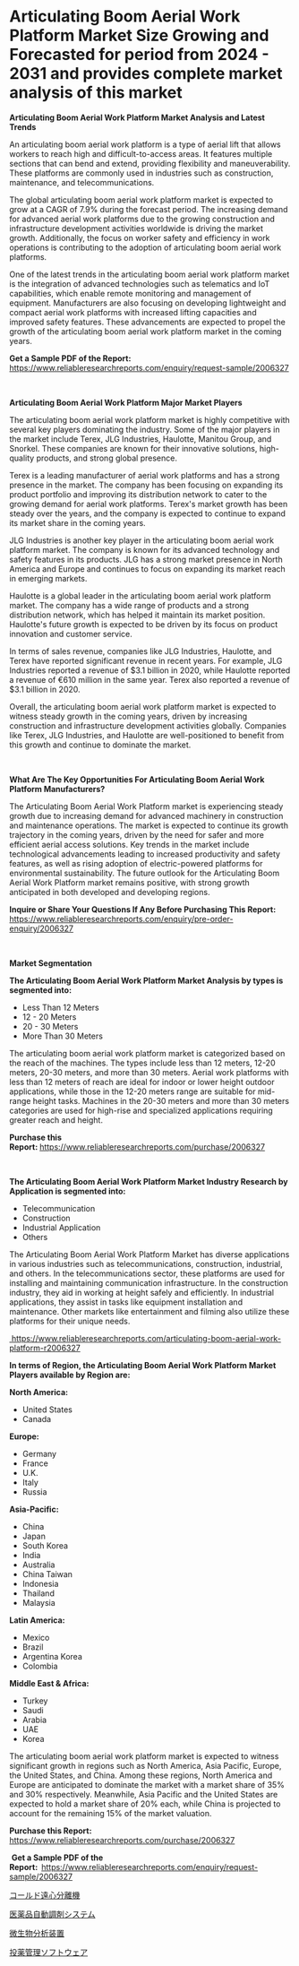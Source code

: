 <p><h1>Articulating Boom Aerial Work Platform Market Size Growing and Forecasted for period from 2024 - 2031 and provides complete market analysis of this market</h1></p><p><strong>Articulating Boom Aerial Work Platform Market Analysis and Latest Trends</strong></p>
<p><p>An articulating boom aerial work platform is a type of aerial lift that allows workers to reach high and difficult-to-access areas. It features multiple sections that can bend and extend, providing flexibility and maneuverability. These platforms are commonly used in industries such as construction, maintenance, and telecommunications.</p><p>The global articulating boom aerial work platform market is expected to grow at a CAGR of 7.9% during the forecast period. The increasing demand for advanced aerial work platforms due to the growing construction and infrastructure development activities worldwide is driving the market growth. Additionally, the focus on worker safety and efficiency in work operations is contributing to the adoption of articulating boom aerial work platforms.</p><p>One of the latest trends in the articulating boom aerial work platform market is the integration of advanced technologies such as telematics and IoT capabilities, which enable remote monitoring and management of equipment. Manufacturers are also focusing on developing lightweight and compact aerial work platforms with increased lifting capacities and improved safety features. These advancements are expected to propel the growth of the articulating boom aerial work platform market in the coming years.</p></p>
<p><strong>Get a Sample PDF of the Report:&nbsp;</strong> <a href="https://www.reliableresearchreports.com/enquiry/request-sample/2006327">https://www.reliableresearchreports.com/enquiry/request-sample/2006327</a></p>
<p>&nbsp;</p>
<p><strong>Articulating Boom Aerial Work Platform Major Market Players</strong></p>
<p><p>The articulating boom aerial work platform market is highly competitive with several key players dominating the industry. Some of the major players in the market include Terex, JLG Industries, Haulotte, Manitou Group, and Snorkel. These companies are known for their innovative solutions, high-quality products, and strong global presence.</p><p>Terex is a leading manufacturer of aerial work platforms and has a strong presence in the market. The company has been focusing on expanding its product portfolio and improving its distribution network to cater to the growing demand for aerial work platforms. Terex's market growth has been steady over the years, and the company is expected to continue to expand its market share in the coming years.</p><p>JLG Industries is another key player in the articulating boom aerial work platform market. The company is known for its advanced technology and safety features in its products. JLG has a strong market presence in North America and Europe and continues to focus on expanding its market reach in emerging markets.</p><p>Haulotte is a global leader in the articulating boom aerial work platform market. The company has a wide range of products and a strong distribution network, which has helped it maintain its market position. Haulotte's future growth is expected to be driven by its focus on product innovation and customer service.</p><p>In terms of sales revenue, companies like JLG Industries, Haulotte, and Terex have reported significant revenue in recent years. For example, JLG Industries reported a revenue of $3.1 billion in 2020, while Haulotte reported a revenue of €610 million in the same year. Terex also reported a revenue of $3.1 billion in 2020.</p><p>Overall, the articulating boom aerial work platform market is expected to witness steady growth in the coming years, driven by increasing construction and infrastructure development activities globally. Companies like Terex, JLG Industries, and Haulotte are well-positioned to benefit from this growth and continue to dominate the market.</p></p>
<p>&nbsp;</p>
<p><strong>What Are The Key Opportunities For Articulating Boom Aerial Work Platform Manufacturers?</strong></p>
<p><p>The Articulating Boom Aerial Work Platform market is experiencing steady growth due to increasing demand for advanced machinery in construction and maintenance operations. The market is expected to continue its growth trajectory in the coming years, driven by the need for safer and more efficient aerial access solutions. Key trends in the market include technological advancements leading to increased productivity and safety features, as well as rising adoption of electric-powered platforms for environmental sustainability. The future outlook for the Articulating Boom Aerial Work Platform market remains positive, with strong growth anticipated in both developed and developing regions.</p></p>
<p><strong>Inquire or Share Your Questions If Any Before Purchasing This Report:</strong> <a href="https://www.reliableresearchreports.com/enquiry/pre-order-enquiry/2006327">https://www.reliableresearchreports.com/enquiry/pre-order-enquiry/2006327</a></p>
<p>&nbsp;</p>
<p><strong>Market Segmentation</strong></p>
<p><strong>The Articulating Boom Aerial Work Platform Market Analysis by types is segmented into:</strong></p>
<p><ul><li>Less Than 12 Meters</li><li>12 - 20 Meters</li><li>20 - 30 Meters</li><li>More Than 30 Meters</li></ul></p>
<p><p>The articulating boom aerial work platform market is categorized based on the reach of the machines. The types include less than 12 meters, 12-20 meters, 20-30 meters, and more than 30 meters. Aerial work platforms with less than 12 meters of reach are ideal for indoor or lower height outdoor applications, while those in the 12-20 meters range are suitable for mid-range height tasks. Machines in the 20-30 meters and more than 30 meters categories are used for high-rise and specialized applications requiring greater reach and height.</p></p>
<p><strong>Purchase this Report:&nbsp;</strong><a href="https://www.reliableresearchreports.com/purchase/2006327">https://www.reliableresearchreports.com/purchase/2006327</a></p>
<p>&nbsp;</p>
<p><strong>The Articulating Boom Aerial Work Platform Market Industry Research by Application is segmented into:</strong></p>
<p><ul><li>Telecommunication</li><li>Construction</li><li>Industrial Application</li><li>Others</li></ul></p>
<p><p>The Articulating Boom Aerial Work Platform Market has diverse applications in various industries such as telecommunications, construction, industrial, and others. In the telecommunications sector, these platforms are used for installing and maintaining communication infrastructure. In the construction industry, they aid in working at height safely and efficiently. In industrial applications, they assist in tasks like equipment installation and maintenance. Other markets like entertainment and filming also utilize these platforms for their unique needs.</p></p>
<p><a href="https://www.reliableresearchreports.com/articulating-boom-aerial-work-platform-r2006327">&nbsp;https://www.reliableresearchreports.com/articulating-boom-aerial-work-platform-r2006327</a></p>
<p><strong>In terms of Region, the Articulating Boom Aerial Work Platform Market Players available by Region are:</strong></p>
<p>
    <p> <strong> North America: </strong>
        <ul>
            <li>United States</li>
            <li>Canada</li>
        </ul>
        </p> 
    <p> <strong> Europe: </strong>
        <ul>
            <li>Germany</li>
            <li>France</li>
            <li>U.K.</li>
            <li>Italy</li>
            <li>Russia</li>
        </ul>
        </p> 
    <p> <strong> Asia-Pacific: </strong>
        <ul>
            <li>China</li>
            <li>Japan</li>
            <li>South Korea</li>
            <li>India</li>
            <li>Australia</li>
            <li>China Taiwan</li>
            <li>Indonesia</li>
            <li>Thailand</li>
            <li>Malaysia</li>
        </ul>
        </p> 
    <p> <strong> Latin America: </strong>
        <ul>
            <li>Mexico</li>
            <li>Brazil</li>
            <li>Argentina Korea</li>
            <li>Colombia</li>
        </ul>
        </p> 
    <p> <strong> Middle East & Africa: </strong>
        <ul>
            <li>Turkey</li>
            <li>Saudi</li>
            <li>Arabia</li>
            <li>UAE</li>
            <li>Korea</li>
        </ul>
    </p>
    </p>
<p><p>The articulating boom aerial work platform market is expected to witness significant growth in regions such as North America, Asia Pacific, Europe, the United States, and China. Among these regions, North America and Europe are anticipated to dominate the market with a market share of 35% and 30% respectively. Meanwhile, Asia Pacific and the United States are expected to hold a market share of 20% each, while China is projected to account for the remaining 15% of the market valuation.</p></p>
<p><strong>Purchase this Report: </strong><a href="https://www.reliableresearchreports.com/purchase/2006327">https://www.reliableresearchreports.com/purchase/2006327</a></p>
<p>&nbsp;<strong>Get a Sample PDF of the Report:&nbsp;&nbsp;</strong><a href="https://www.reliableresearchreports.com/enquiry/request-sample/2006327">https://www.reliableresearchreports.com/enquiry/request-sample/2006327</a></p>
<p><strong></strong></p>
<p><p><a href="https://github.com/RudyBoyer2017/Market-Research-Report-List-1/blob/main/634593145915.md">コールド遠心分離機</a></p><p><a href="https://github.com/lababdou/Market-Research-Report-List-3/blob/main/218245045912.md">医薬品自動調剤システム</a></p><p><a href="https://github.com/MosesSpinka1914/Market-Research-Report-List-1/blob/main/904009245914.md">微生物分析装置</a></p><p><a href="https://github.com/bevdtkn4419963/Market-Research-Report-List-2/blob/main/676837245913.md">投薬管理ソフトウェア</a></p></p>